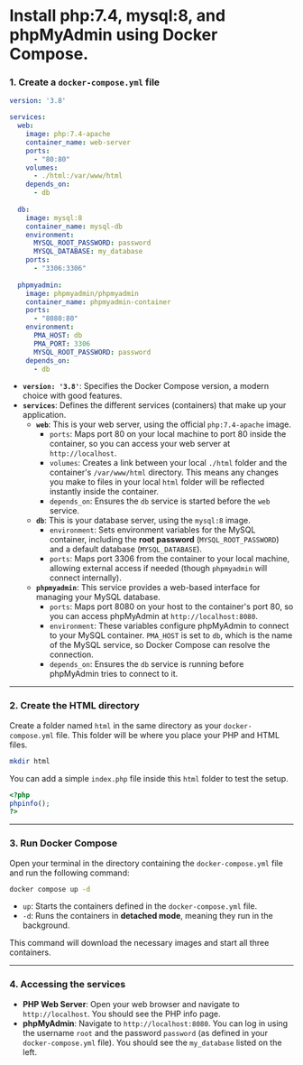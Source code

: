 # Install php:7.4, mysql:8, and phpMyAdmin using Docker Compose.

### **1. Create a `docker-compose.yml` file**

```yaml
version: '3.8'

services:
  web:
    image: php:7.4-apache
    container_name: web-server
    ports:
      - "80:80"
    volumes:
      - ./html:/var/www/html
    depends_on:
      - db
    
  db:
    image: mysql:8
    container_name: mysql-db
    environment:
      MYSQL_ROOT_PASSWORD: password
      MYSQL_DATABASE: my_database
    ports:
      - "3306:3306"
      
  phpmyadmin:
    image: phpmyadmin/phpmyadmin
    container_name: phpmyadmin-container
    ports:
      - "8080:80"
    environment:
      PMA_HOST: db
      PMA_PORT: 3306
      MYSQL_ROOT_PASSWORD: password
    depends_on:
      - db
```

  * **`version: '3.8'`**: Specifies the Docker Compose version, a modern choice with good features.
  * **`services`**: Defines the different services (containers) that make up your application.
      * **`web`**: This is your web server, using the official `php:7.4-apache` image.
          * `ports`: Maps port 80 on your local machine to port 80 inside the container, so you can access your web server at `http://localhost`.
          * `volumes`: Creates a link between your local `./html` folder and the container's `/var/www/html` directory. This means any changes you make to files in your local `html` folder will be reflected instantly inside the container.
          * `depends_on`: Ensures the `db` service is started before the `web` service.
      * **`db`**: This is your database server, using the `mysql:8` image.
          * `environment`: Sets environment variables for the MySQL container, including the **root password** (`MYSQL_ROOT_PASSWORD`) and a default database (`MYSQL_DATABASE`).
          * `ports`: Maps port 3306 from the container to your local machine, allowing external access if needed (though `phpmyadmin` will connect internally).
      * **`phpmyadmin`**: This service provides a web-based interface for managing your MySQL database.
          * `ports`: Maps port 8080 on your host to the container's port 80, so you can access phpMyAdmin at `http://localhost:8080`.
          * `environment`: These variables configure phpMyAdmin to connect to your MySQL container. `PMA_HOST` is set to `db`, which is the name of the MySQL service, so Docker Compose can resolve the connection.
          * `depends_on`: Ensures the `db` service is running before phpMyAdmin tries to connect to it.

-----

### **2. Create the HTML directory**

Create a folder named `html` in the same directory as your `docker-compose.yml` file. This folder will be where you place your PHP and HTML files.

```bash
mkdir html
```

You can add a simple `index.php` file inside this `html` folder to test the setup.

```php
<?php
phpinfo();
?>
```

-----

### **3. Run Docker Compose**

Open your terminal in the directory containing the `docker-compose.yml` file and run the following command:

```bash
docker compose up -d
```

  * `up`: Starts the containers defined in the `docker-compose.yml` file.
  * `-d`: Runs the containers in **detached mode**, meaning they run in the background.

This command will download the necessary images and start all three containers.

-----

### **4. Accessing the services**

  * **PHP Web Server**: Open your web browser and navigate to `http://localhost`. You should see the PHP info page.
  * **phpMyAdmin**: Navigate to `http://localhost:8080`. You can log in using the username `root` and the password `password` (as defined in your `docker-compose.yml` file). You should see the `my_database` listed on the left.

